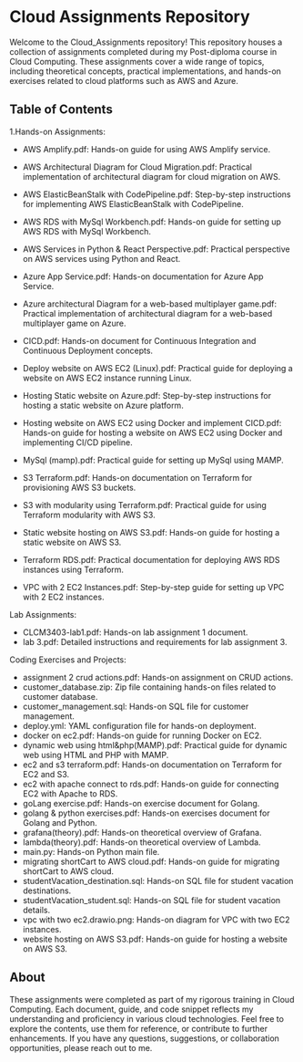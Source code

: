 # Cloud Assignments Repository

Welcome to the Cloud_Assignments repository! This repository houses a collection of assignments completed during my Post-diploma course in Cloud Computing. These assignments cover a wide range of topics, including theoretical concepts, practical implementations, and hands-on exercises related to cloud platforms such as AWS and Azure.

## Table of Contents

1.Hands-on Assignments:

- AWS Amplify.pdf: Hands-on guide for using AWS Amplify service.

- AWS Architectural Diagram for Cloud Migration.pdf: Practical implementation of architectural diagram for cloud migration on AWS.

- AWS ElasticBeanStalk with CodePipeline.pdf: Step-by-step instructions for implementing AWS ElasticBeanStalk with CodePipeline.

- AWS RDS with MySql Workbench.pdf: Hands-on guide for setting up AWS RDS with MySql Workbench.

- AWS Services in Python & React Perspective.pdf: Practical perspective on AWS services using Python and React.

- Azure App Service.pdf: Hands-on documentation for Azure App Service.

- Azure architectural Diagram for a web-based multiplayer game.pdf: Practical implementation of architectural diagram for a web-based multiplayer game on Azure.

- CICD.pdf: Hands-on document for Continuous Integration and Continuous Deployment concepts.

- Deploy website on AWS EC2 (Linux).pdf: Practical guide for deploying a website on AWS EC2 instance running Linux.

- Hosting Static website on Azure.pdf: Step-by-step instructions for hosting a static website on Azure platform.

- Hosting website on AWS EC2 using Docker and implement CICD.pdf: Hands-on guide for hosting a website on AWS EC2 using Docker and implementing CI/CD pipeline.

- MySql (mamp).pdf: Practical guide for setting up MySql using MAMP.

- S3 Terraform.pdf: Hands-on documentation on Terraform for provisioning AWS S3 buckets.

- S3 with modularity using Terraform.pdf: Practical guide for using Terraform modularity with AWS S3.

- Static website hosting on AWS S3.pdf: Hands-on guide for hosting a static website on AWS S3.

- Terraform RDS.pdf: Practical documentation for deploying AWS RDS instances using Terraform.

- VPC with 2 EC2 Instances.pdf: Step-by-step guide for setting up VPC with 2 EC2 instances.

Lab Assignments:

- CLCM3403-lab1.pdf: Hands-on lab assignment 1 document.
- lab 3.pdf: Detailed instructions and requirements for lab assignment 3.

Coding Exercises and Projects:

- assignment 2 crud actions.pdf: Hands-on assignment on CRUD actions.
- customer_database.zip: Zip file containing hands-on files related to customer database.
- customer_management.sql: Hands-on SQL file for customer management.
- deploy.yml: YAML configuration file for hands-on deployment.
- docker on ec2.pdf: Hands-on guide for running Docker on EC2.
- dynamic web using html&php(MAMP).pdf: Practical guide for dynamic web using HTML and PHP with MAMP.
- ec2 and s3 terraform.pdf: Hands-on documentation on Terraform for EC2 and S3.
- ec2 with apache connect to rds.pdf: Hands-on guide for connecting EC2 with Apache to RDS.
- goLang exercise.pdf: Hands-on exercise document for Golang.
- golang & python exercises.pdf: Hands-on exercises document for Golang and Python.
- grafana(theory).pdf: Hands-on theoretical overview of Grafana.
- lambda(theory).pdf: Hands-on theoretical overview of Lambda.
- main.py: Hands-on Python main file.
- migrating shortCart to AWS cloud.pdf: Hands-on guide for migrating shortCart to AWS cloud.
- studentVacation_destination.sql: Hands-on SQL file for student vacation destinations.
- studentVacation_student.sql: Hands-on SQL file for student vacation details.
- vpc with two ec2.drawio.png: Hands-on diagram for VPC with two EC2 instances.
- website hosting on AWS S3.pdf: Hands-on guide for hosting a website on AWS S3.


## About

These assignments were completed as part of my rigorous training in Cloud Computing. Each document, guide, and code snippet reflects my understanding and proficiency in various cloud technologies. Feel free to explore the contents, use them for reference, or contribute to further enhancements. If you have any questions, suggestions, or collaboration opportunities, please reach out to me.

